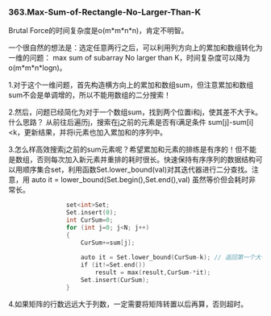 ### 363.Max-Sum-of-Rectangle-No-Larger-Than-K

Brutal Force的时间复杂度是o(m\*m\*n\*n)，肯定不明智。

一个很自然的想法是：选定任意两行之后，可以利用列方向上的累加和数组转化为一维的问题： max sum of subarray No larger than K，时间复杂度可以降为o(m\*m\*n\*logn)。

1.对于这个一维问题，首先构造横方向上的累加和数组sum，但注意累加和数组sum不会是单调增的，所以不能用数组的二分搜索！

2.然后，问题已经简化为对于一个数组sum，找到两个位置i和j，使其差不大于k。什么思路？
从前往后遍历j，搜索在j之前的元素是否有i满足条件 sum[j]-sum[i]<k，更新结果，并将i元素也加入累加和的序列中。

3.怎么样高效搜索j之前的sum元素呢？希望累加和元素的排练是有序的！但不能是数组，否则每次加入新元素并重排的耗时很长。快速保持有序序列的数据结构可以用顺序集合set，利用函数Set.lower\_bound(val)对其迭代器进行二分查找。注意，用 auto it = lower\_bound(Set.begin(),Set.end(),val) 虽然等价但会耗时非常长。
```cpp
                set<int>Set;
                Set.insert(0);
                int CurSum=0;
                for (int j=0; j<N; j++)
                {
                    CurSum+=sum[j];
                    
                    auto it = Set.lower_bound(CurSum-k); // 返回第一个大于等于CurSum-k的迭代器
                    if (it!=Set.end()) 
                        result = max(result,CurSum-*it);
                    Set.insert(CurSum);
                }
```

4.如果矩阵的行数远远大于列数，一定需要将矩阵转置以后再算，否则超时。
